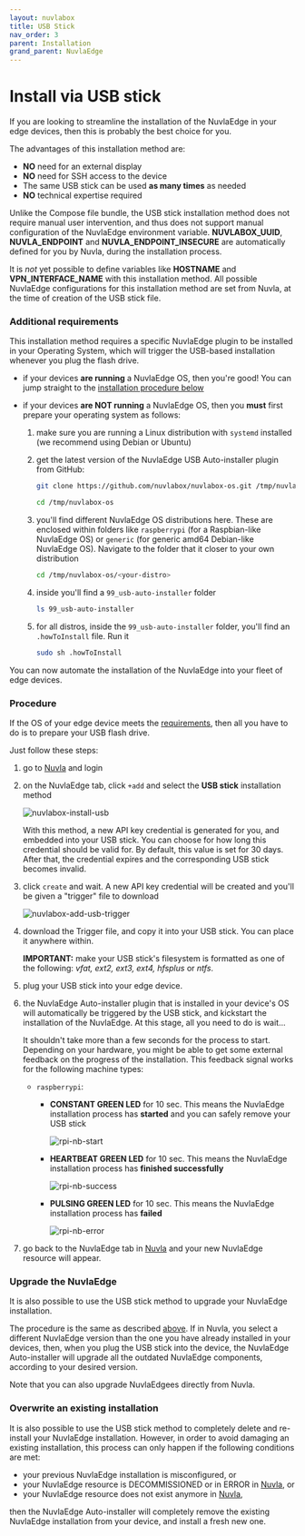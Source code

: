 ```yaml
---
layout: nuvlabox
title: USB Stick
nav_order: 3
parent: Installation
grand_parent: NuvlaEdge
---
```


# Install via USB stick

If you are looking to streamline the installation of the NuvlaEdge in your edge devices, then this is probably the best choice for you.

The advantages of this installation method are:
- **NO** need for an external display
- **NO** need for SSH access to the device
- The same USB stick can be used **as many times** as needed
- **NO** technical expertise required

Unlike the Compose file bundle, the USB stick installation method does not require manual user intervention, and thus does not support manual configuration of the NuvlaEdge environment variable. **NUVLABOX_UUID**, **NUVLA_ENDPOINT** and **NUVLA_ENDPOINT_INSECURE** are automatically defined for you by Nuvla, during the installation process.

It is _not_ yet possible to define variables like **HOSTNAME** and **VPN_INTERFACE_NAME** with this installation method. All possible NuvlaEdge configurations for this installation method are set from Nuvla, at the time of creation of the USB stick file.

### Additional requirements

This installation method requires a specific NuvlaEdge plugin to be installed in your Operating System, which will trigger the USB-based installation whenever you plug the flash drive.

- if your devices **are running** a NuvlaEdge OS, then you're good! You can jump straight to the [installation procedure below](#procedure)

- if your devices **are NOT running** a NuvlaEdge OS, then you **must** first prepare your operating system as follows:

    1. make sure you are running a Linux distribution with `systemd` installed (we recommend using Debian or Ubuntu)
    2. get the latest version of the NuvlaEdge USB Auto-installer plugin from GitHub:

        ```bash
        git clone https://github.com/nuvlabox/nuvlabox-os.git /tmp/nuvlabox-os

        cd /tmp/nuvlabox-os
        ```

    3. you'll find different NuvlaEdge OS distributions here. These are enclosed within folders like `raspberrypi` (for a Raspbian-like NuvlaEdge OS) or `generic` (for generic amd64 Debian-like NuvlaEdge OS). Navigate to the folder that it closer to your own distribution

        ```bash
        cd /tmp/nuvlabox-os/<your-distro>
        ```

    4. inside you'll find a `99_usb-auto-installer` folder

        ```bash
        ls 99_usb-auto-installer
        ```

    5. for all distros, inside the `99_usb-auto-installer` folder, you'll find an `.howToInstall` file. Run it

        ```bash
        sudo sh .howToInstall
        ```

You can now automate the installation of the NuvlaEdge into your fleet of edge devices.

### Procedure

If the OS of your edge device meets the [requirements](#additional-requirements), then all you have to do is to prepare your USB flash drive.

Just follow these steps:

1. go to [Nuvla](https://nuvla.io) and login
2. on the NuvlaEdge tab, click `+add` and select the **USB stick** installation method

   ![nuvlabox-install-usb](/assets/img/nuvlabox-add-usb.png)

   With this method, a new API key credential is generated for you, and embedded into your USB stick. You can choose for how long this credential should be valid for. By default, this value is set for 30 days. After that, the credential expires and the corresponding USB stick becomes invalid.

3. click `create` and wait. A new API key credential will be created and you'll be given a "trigger" file to download

   ![nuvlabox-add-usb-trigger](/assets/img/nuvlabox-add-usb-trigger.png)

4. download the Trigger file, and copy it into your USB stick. You can place it anywhere within.

   **IMPORTANT:** make your USB stick's filesystem is formatted as one of the following: _vfat, ext2, ext3, ext4, hfsplus_ or _ntfs_.

5. plug your USB stick into your edge device.

6. the NuvlaEdge Auto-installer plugin that is installed in your device's OS will automatically be triggered by the USB stick, and kickstart the installation of the NuvlaEdge. At this stage, all you need to do is wait...

   It shouldn't take more than a few seconds for the process to start. Depending on your hardware, you might be able to get some external feedback on the progress of the installation. This feedback signal works for the following machine types:
    - `raspberrypi`:
        - **CONSTANT GREEN LED** for 10 sec. This means the NuvlaEdge installation process has **started** and you can safely remove your USB stick

          ![rpi-nb-start](/assets/img/rpi-nb-start.gif)

        - **HEARTBEAT GREEN LED** for 10 sec. This means the NuvlaEdge installation process has **finished successfully**

          ![rpi-nb-success](/assets/img/rpi-nb-success.gif)

        - **PULSING GREEN LED** for 10 sec. This means the NuvlaEdge installation process has **failed**

          ![rpi-nb-error](/assets/img/rpi-nb-error.gif)

7. go back to the NuvlaEdge tab in [Nuvla](https://nuvla.io) and your new NuvlaEdge resource will appear.


### Upgrade the NuvlaEdge

It is also possible to use the USB stick method to upgrade your NuvlaEdge installation.

The procedure is the same as described [above](#procedure). If in Nuvla, you select a different NuvlaEdge version than the one you have already installed in your devices, then, when you plug the USB stick into the device, the NuvlaEdge Auto-installer will upgrade all the outdated NuvlaEdge components, according to your desired version.

Note that you can also upgrade NuvlaEdgees directly from Nuvla.


### Overwrite an existing installation

It is also possible to use the USB stick method to completely delete and re-install your NuvlaEdge installation. However, in order to avoid damaging an existing installation, this process can only happen if the following conditions are met:

- your previous NuvlaEdge installation is misconfigured, or
- your NuvlaEdge resource is DECOMMISSIONED or in ERROR in [Nuvla](https://nuvla.io/ui/edge), or
- your NuvlaEdge resource does not exist anymore in [Nuvla](https://nuvla.io/ui/edge),

then the NuvlaEdge Auto-installer will completely remove the existing NuvlaEdge installation from your device, and install a fresh new one.
